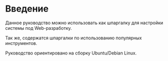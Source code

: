 # Введение

Данное руководство можно использовать как шпаргалку 
для настройки системы под Web-разработку.

Так же, содержатся шпаргалки по использованию популярных инструментов.

Руководство ориентировано на сборку Ubuntu/Debian Linux.
